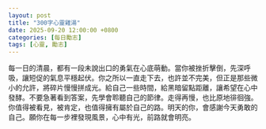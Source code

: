 ```yaml
---
layout: post
title: "300字心靈雞湯"
date: 2025-09-20 12:00:00 +0800
categories: [每日勵志]
tags: [心靈, 勵志]
---
```


每一日的清晨，都有一段未說出口的勇氣在心底萌動。當你被挫折擊倒，先深呼吸，讓短促的氣息平穩起伏。你之所以一直走下去，也許並不完美，但正是那些微小的允許，將碎片慢慢拼成光。給自己一些時間，給黑暗留點距離，讓希望在心中發酵。不要急著看到答案，先學會聆聽自己的節律。走得再慢，也比原地徘徊強。你值得被看見，被肯定，也值得擁有屬於自己的路。明天的你，會感謝今天勇敢的自己。願你在每一步裡發現風景，心中有光，前路就會明亮。